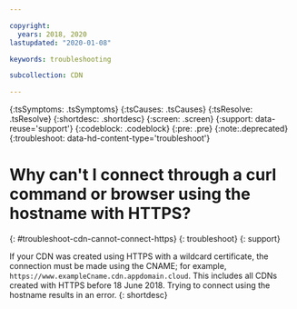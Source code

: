 ```yaml
---

copyright:
  years: 2018, 2020
lastupdated: "2020-01-08"

keywords: troubleshooting

subcollection: CDN

---
```


{:tsSymptoms: .tsSymptoms}
{:tsCauses: .tsCauses}
{:tsResolve: .tsResolve}
{:shortdesc: .shortdesc}
{:screen: .screen}
{:support: data-reuse='support'}
{:codeblock: .codeblock}
{:pre: .pre}
{:note:.deprecated}
{:troubleshoot: data-hd-content-type='troubleshoot'}

# Why can't I connect through a curl command or browser using the hostname with HTTPS?
{: #troubleshoot-cdn-cannot-connect-https}
{: troubleshoot}
{: support}

If your CDN was created using HTTPS with a wildcard certificate, the connection must be made using the CNAME; for example, `https://www.exampleCname.cdn.appdomain.cloud`.
This includes all CDNs created with HTTPS before 18 June 2018. Trying to connect using the hostname results in an error.
{: shortdesc}

